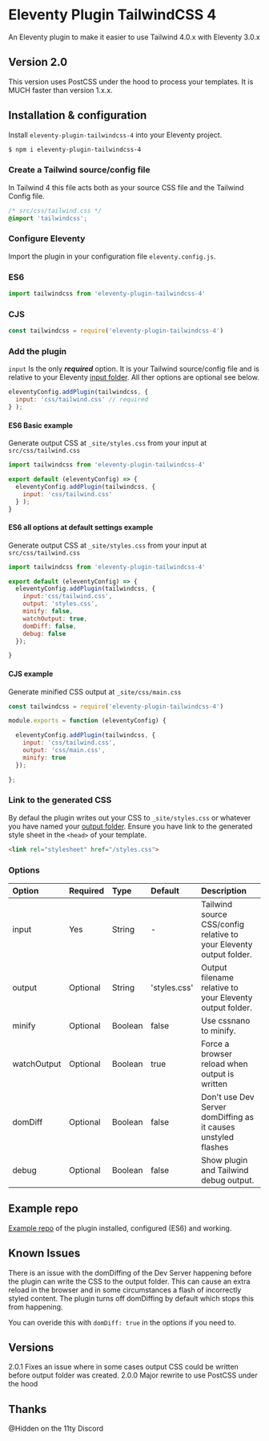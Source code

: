 # Eleventy Plugin TailwindCSS 4 
An Eleventy plugin to make it easier to use Tailwind 4.0.x with Eleventy 3.0.x

## Version 2.0
This version uses PostCSS under the hood to process your templates. It is MUCH faster than version 1.x.x. 

## Installation & configuration

Install `eleventy-plugin-tailwindcss-4` into your Eleventy project.
```bash
$ npm i eleventy-plugin-tailwindcss-4 
```

### Create a Tailwind source/config file
 In Tailwind 4 this file acts both as your source CSS file and the Tailwind Config file.
```css
/* src/css/tailwind.css */
@import 'tailwindcss';
```
### Configure Eleventy
Import the plugin in your configuration file `eleventy.config.js`.

### ES6
```js
import tailwindcss from 'eleventy-plugin-tailwindcss-4'
```

### CJS
```js
const tailwindcss = require('eleventy-plugin-tailwindcss-4')
```
### Add the plugin
`input` Is the only **_required_** option. It is your Tailwind source/config file and is relative to your Eleventy [input folder](https://www.11ty.dev/docs/config/#input-directory). 
All ther options are optional see below. 
```js
eleventyConfig.addPlugin(tailwindcss, {
  input: 'css/tailwind.css' // required
} );
```

#### ES6 Basic example
Generate output CSS at `_site/styles.css` from your input at `src/css/tailwind.css`
```js
import tailwindcss from 'eleventy-plugin-tailwindcss-4'

export default (eleventyConfig) => {
  eleventyConfig.addPlugin(tailwindcss, {
    input: 'css/tailwind.css' 
  } );
}
```

#### ES6 all options at default settings example
Generate output CSS at `_site/styles.css` from your input at `src/css/tailwind.css`
```js
import tailwindcss from 'eleventy-plugin-tailwindcss-4'

export default (eleventyConfig) => {
  eleventyConfig.addPlugin(tailwindcss, {
    input:'css/tailwind.css',
    output: 'styles.css',
    minify: false,
    watchOutput: true,
    domDiff: false,
    debug: false
  });

}
```
#### CJS example
Generate minified CSS output at `_site/css/main.css`
```js
const tailwindcss = require('eleventy-plugin-tailwindcss-4')

module.exports = function (eleventyConfig) {

  eleventyConfig.addPlugin(tailwindcss, {
    input: 'css/tailwind.css', 
    output: 'css/main.css',
    minify: true
  });

};
```

### Link to the generated CSS
By defaul the plugin writes out your CSS to `_site/styles.css` or whatever you have named your [output folder](https://www.11ty.dev/docs/config/#output-directory). Ensure you have link to the generated style sheet in the `<head>` of your template.

```html
<link rel="stylesheet" href="/styles.css">
```

### Options

| Option      | Required | Type     | Default      | Description                                                        |
| :---------- | :------- | :------- | :----------- | :----------------------------------------------------------------- | 
| input       | Yes      | String   | -            | Tailwind source CSS/config relative to your Eleventy output folder.|
| output      | Optional | String   | 'styles.css' | Output filename relative to your Eleventy output folder.           |
| minify      | Optional | Boolean  | false        | Use cssnano to minify.                                             |
| watchOutput | Optional | Boolean  | true         | Force a browser reload when output is written                      |      
| domDiff     | Optional | Boolean  | false        | Don't use Dev Server domDiffing as it causes unstyled flashes      |      
| debug       | Optional | Boolean  | false        | Show plugin and Tailwind debug output.                             |


## Example repo
[Example repo](https://github.com/dwkns/etw-minimal) of the plugin installed, configured (ES6) and working.

## Known Issues
There is an issue with the domDiffing of the Dev Server happening before the plugin can write the CSS to the output folder. This can cause an extra reload in the browser and in some circumstances a flash of incorrectly styled content. The plugin turns off domDiffing by default which stops this from happening. 

You can overide this with `domDiff: true` in the options if you need to. 

## Versions
2.0.1 Fixes an issue where in some cases output CSS could be written before output folder was created. 
2.0.0 Major rewrite to use PostCSS under the hood

## Thanks
@Hidden on the 11ty Discord

